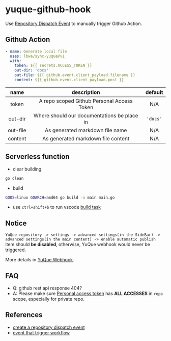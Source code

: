 # yuque-github-hook

Use [Repository Dispatch Event](https://docs.github.com/en/rest/reference/repos#create-a-repository-dispatch-event) to manually trigger Github Action.

## Github Action

```yml
- name: Generate local file
  uses: lbwa/sync-yuque@v1
  with:
    token: ${{ secrets.ACCESS_TOKEN }}
    out-dir: 'docs'
    out-file: ${{ github.event.client_payload.filename }}
    content: ${{ github.event.client_payload.post }}
```

|   name   |                 description                 | default  |
| :------: | :-----------------------------------------: | :------: |
|  token   | A repo scoped Github Personal Access Token  |   N/A    |
| out-dir  | Where should our documentations be place in | `'docs'` |
| out-file |       As generated markdown file name       |   N/A    |
| content  |     As generated markdown file content      |   N/A    |

## Serverless function

- clear building

```bash
go clean
```

- build

```bash
GOOS=linux GOARCH=amd64 go build -o main main.go
```

- use `ctrl+shift+b` to run vscode [build task](./.vscode/tasks.json)

## Notice

`YuQue repository -> settings -> advanced settings(in the SideBar) -> advanced settings(in the main content) -> enable automatic publish` item should **be disabled**, otherwise, YuQue webhook would never be triggered.

More details in [YuQue Webhook](https://www.yuque.com/yuque/developer/doc-webhook).

## FAQ

- Q: github rest api response 404?
- A: Please make sure [Personal access token](https://docs.github.com/en/github/authenticating-to-github/creating-a-personal-access-token) has **ALL ACCESSES** in `repo` scope, especially for private repo.

## References

- [create a repository dispatch event](https://docs.github.com/en/rest/reference/repos#create-a-repository-dispatch-event)
- [event that trigger workflow](https://docs.github.com/en/actions/reference/events-that-trigger-workflows#repository_dispatch)
